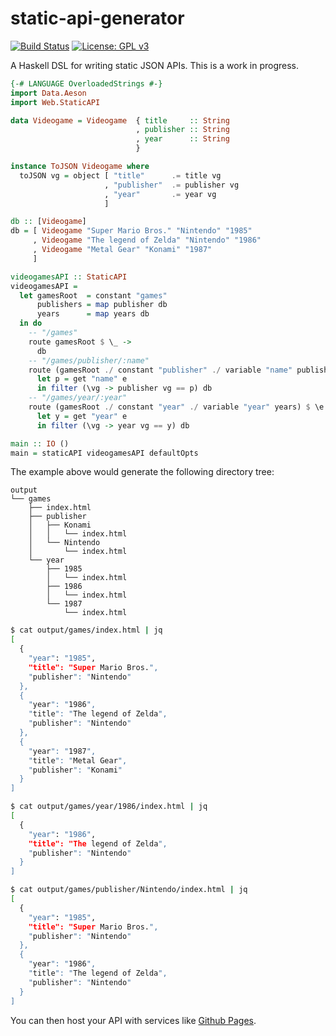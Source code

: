 # static-api-generator
[![Build Status](https://travis-ci.org/jgalat/static-api-generator.svg?branch=master)](https://travis-ci.org/jgalat/static-api-generator)
[![License: GPL v3](https://img.shields.io/badge/License-GPL%20v3-blue.svg)](https://www.gnu.org/licenses/gpl-3.0)

A Haskell DSL for writing static JSON APIs. This is a work in progress.

```haskell
{-# LANGUAGE OverloadedStrings #-}
import Data.Aeson
import Web.StaticAPI

data Videogame = Videogame  { title     :: String
                            , publisher :: String
                            , year      :: String
                            }

instance ToJSON Videogame where
  toJSON vg = object [ "title"      .= title vg
                     , "publisher"  .= publisher vg
                     , "year"       .= year vg
                     ]

db :: [Videogame]
db = [ Videogame "Super Mario Bros." "Nintendo" "1985"
     , Videogame "The legend of Zelda" "Nintendo" "1986"
     , Videogame "Metal Gear" "Konami" "1987"
     ]

videogamesAPI :: StaticAPI
videogamesAPI =
  let gamesRoot  = constant "games"
      publishers = map publisher db
      years      = map years db
  in do
    -- "/games"
    route gamesRoot $ \_ ->
      db
    -- "/games/publisher/:name"
    route (gamesRoot ./ constant "publisher" ./ variable "name" publishers) $ \e ->
      let p = get "name" e
      in filter (\vg -> publisher vg == p) db
    -- "/games/year/:year"
    route (gamesRoot ./ constant "year" ./ variable "year" years) $ \e ->
      let y = get "year" e
      in filter (\vg -> year vg == y) db

main :: IO ()
main = staticAPI videogamesAPI defaultOpts
```

The example above would generate the following directory tree:

```
output
└── games
    ├── index.html
    ├── publisher
    │   ├── Konami
    │   │   └── index.html
    │   └── Nintendo
    │       └── index.html
    └── year
        ├── 1985
        │   └── index.html
        ├── 1986
        │   └── index.html
        └── 1987
            └── index.html
```

```bash
$ cat output/games/index.html | jq
[
  {
    "year": "1985",
    "title": "Super Mario Bros.",
    "publisher": "Nintendo"
  },
  {
    "year": "1986",
    "title": "The legend of Zelda",
    "publisher": "Nintendo"
  },
  {
    "year": "1987",
    "title": "Metal Gear",
    "publisher": "Konami"
  }
]
```

```bash
$ cat output/games/year/1986/index.html | jq
[
  {
    "year": "1986",
    "title": "The legend of Zelda",
    "publisher": "Nintendo"
  }
]
```

```bash
$ cat output/games/publisher/Nintendo/index.html | jq
[
  {
    "year": "1985",
    "title": "Super Mario Bros.",
    "publisher": "Nintendo"
  },
  {
    "year": "1986",
    "title": "The legend of Zelda",
    "publisher": "Nintendo"
  }
]
```

You can then host your API with services like [Github Pages](https://pages.github.com/).
